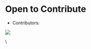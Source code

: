 # Open to Contribute

- Contributors:

<a href="https://github.com/vaibhavnirmal2001/DSA-hacktoberfest/graphs/contributors">
  <img src="https://contrib.rocks/image?repo=vaibhavnirmal2001/DSA-hacktoberfest" />
</a>

\
